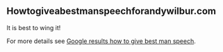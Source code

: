 ## Howtogiveabestmanspeechforandywilbur.com

It is best to wing it!

For more details see [Google results how to give best man speech](https://www.google.com/search?q=how+to+give+a+best+man+speech+for+your+brother).
